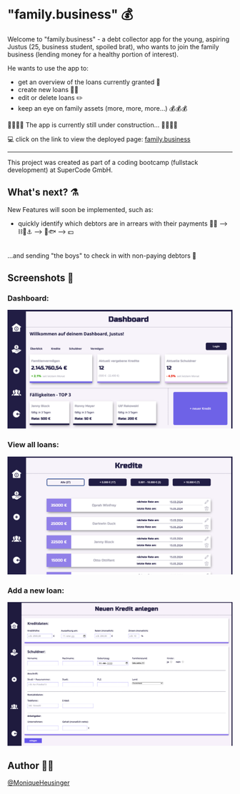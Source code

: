 # "family.business" 💰

Welcome to "family.business" - a debt collector app for the young, aspiring Justus (25, business student, spoiled brat), who wants to join the family business (lending money for a healthy portion of interest).

He wants to use the app to:

- get an overview of the loans currently granted 🏦
- create new loans 🙆💸
- edit or delete loans ✏️
- keep an eye on family assets (more, more, more...) 💰💰💰

🚧🚧🚧🚧 The app is currently still under construction... 🚧🚧🚧🚧

💻 click on the link to view the deployed page: [family.business](https://debt-collector-app.onrender.com/)


---

This project was created as part of a coding bootcamp (fullstack development) at SuperCode GmbH.

## What's next? ⚗️
New Features will soon be implemented, such as:
- quickly identify which debtors are in arrears with their payments 🧑‍🦱 --> ⛓️🧱⚓️ --> 🌊🐟 --> 💵
<br>
...and sending "the boys" to check in with non-paying debtors 🫵


## Screenshots 📸

### Dashboard:

![Screenshot family.business dashboard](./frontend/src/assets/img/screenshots/dashboard-screenshot.png)

### View all loans:

![Screenshot family.business dashboard](./frontend/src/assets/img/screenshots/loans-screenshot.png)

### Add a new loan:

![Screenshot family.business dashboard](./frontend/src/assets/img/screenshots/addnewloan-screenshot.png)

## Author 👩‍💻

[@MoniqueHeusinger](https://github.com/MoniqueHeusinger)
